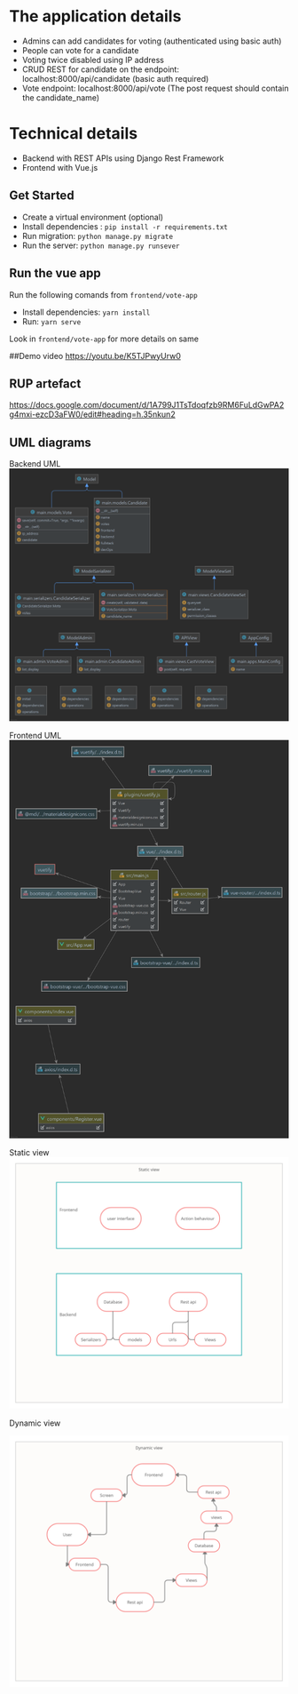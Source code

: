 # The application details

- Admins can add candidates for voting (authenticated using basic auth)
- People can vote for a candidate
- Voting twice disabled using IP address
- CRUD REST for candidate on the endpoint: localhost:8000/api/candidate (basic auth required)
- Vote endpoint: localhost:8000/api/vote (The post request should contain the candidate_name)


# Technical details

- Backend with REST APIs using Django Rest Framework
- Frontend with Vue.js

## Get Started
- Create a virtual environment (optional)
- Install dependencies : `pip install -r requirements.txt`
- Run migration: `python manage.py migrate`
- Run the server: `python manage.py runsever`

## Run the vue app
Run the following comands from `frontend/vote-app`

- Install dependencies: `yarn install`
- Run: `yarn serve`

Look in `frontend/vote-app` for more details on same

##Demo video
https://youtu.be/K5TJPwyUrw0

## RUP artefact
https://docs.google.com/document/d/1A799J1TsTdoqfzb9RM6FuLdGwPA2g4mxi-ezcD3aFW0/edit#heading=h.35nkun2

## UML diagrams

Backend UML
![alt text](main.png)

Frontend UML
![alt text](src.png)


Static view
![alt text](static.png)

Dynamic view

![alt text](dynamic.png)
